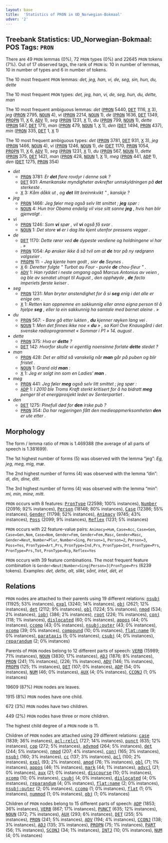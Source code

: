 ```yaml
---
layout: base
title:  'Statistics of PRON in UD_Norwegian-Bokmaal'
udver: '2'
---
```


## Treebank Statistics: UD_Norwegian-Bokmaal: POS Tags: `PRON`

There are 49 `PRON` lemmas (0%), 72 `PRON` types (0%) and 22645 `PRON` tokens (7%).
Out of 17 observed tags, the rank of `PRON` is: 10 in number of lemmas, 10 in number of types and 6 in number of tokens.

The 10 most frequent `PRON` lemmas: <em>det, jeg, han, vi, de, seg, sin, hun, du, dette</em>

The 10 most frequent `PRON` types:  <em>det, jeg, han, vi, de, seg, hun, du, dette, man</em>

The 10 most frequent ambiguous lemmas: <em>det</em> (<tt><a href="no_bokmaal-pos-PRON.html">PRON</a></tt> 5440, <tt><a href="no_bokmaal-pos-DET.html">DET</a></tt> 1116, <tt><a href="no_bokmaal-pos-X.html">X</a></tt> 3), <em>jeg</em> (<tt><a href="no_bokmaal-pos-PRON.html">PRON</a></tt> 2795, <tt><a href="no_bokmaal-pos-NOUN.html">NOUN</a></tt> 4), <em>vi</em> (<tt><a href="no_bokmaal-pos-PRON.html">PRON</a></tt> 2214, <tt><a href="no_bokmaal-pos-NOUN.html">NOUN</a></tt> 1), <em>de</em> (<tt><a href="no_bokmaal-pos-PRON.html">PRON</a></tt> 1636, <tt><a href="no_bokmaal-pos-DET.html">DET</a></tt> 1349, <tt><a href="no_bokmaal-pos-PROPN.html">PROPN</a></tt> 11, <tt><a href="no_bokmaal-pos-X.html">X</a></tt> 6, <tt><a href="no_bokmaal-pos-ADV.html">ADV</a></tt> 1), <em>seg</em> (<tt><a href="no_bokmaal-pos-PRON.html">PRON</a></tt> 1231, <tt><a href="no_bokmaal-pos-X.html">X</a></tt> 1), <em>du</em> (<tt><a href="no_bokmaal-pos-PRON.html">PRON</a></tt> 799, <tt><a href="no_bokmaal-pos-NOUN.html">NOUN</a></tt> 1), <em>dette</em> (<tt><a href="no_bokmaal-pos-PRON.html">PRON</a></tt> 587, <tt><a href="no_bokmaal-pos-DET.html">DET</a></tt> 171), <em>man</em> (<tt><a href="no_bokmaal-pos-PRON.html">PRON</a></tt> 479, <tt><a href="no_bokmaal-pos-NOUN.html">NOUN</a></tt> 1, <tt><a href="no_bokmaal-pos-X.html">X</a></tt> 1), <em>den</em> (<tt><a href="no_bokmaal-pos-DET.html">DET</a></tt> 1494, <tt><a href="no_bokmaal-pos-PRON.html">PRON</a></tt> 437), <em>min</em> (<tt><a href="no_bokmaal-pos-PRON.html">PRON</a></tt> 335, <tt><a href="no_bokmaal-pos-DET.html">DET</a></tt> 1, <tt><a href="no_bokmaal-pos-X.html">X</a></tt> 1)

The 10 most frequent ambiguous types:  <em>det</em> (<tt><a href="no_bokmaal-pos-PRON.html">PRON</a></tt> 3781, <tt><a href="no_bokmaal-pos-DET.html">DET</a></tt> 931, <tt><a href="no_bokmaal-pos-X.html">X</a></tt> 3), <em>jeg</em> (<tt><a href="no_bokmaal-pos-PRON.html">PRON</a></tt> 1466, <tt><a href="no_bokmaal-pos-NOUN.html">NOUN</a></tt> 4), <em>vi</em> (<tt><a href="no_bokmaal-pos-PRON.html">PRON</a></tt> 1246, <tt><a href="no_bokmaal-pos-NOUN.html">NOUN</a></tt> 1), <em>de</em> (<tt><a href="no_bokmaal-pos-DET.html">DET</a></tt> 1170, <tt><a href="no_bokmaal-pos-PRON.html">PRON</a></tt> 1054, <tt><a href="no_bokmaal-pos-PROPN.html">PROPN</a></tt> 11, <tt><a href="no_bokmaal-pos-X.html">X</a></tt> 6, <tt><a href="no_bokmaal-pos-ADV.html">ADV</a></tt> 1), <em>seg</em> (<tt><a href="no_bokmaal-pos-PRON.html">PRON</a></tt> 1231, <tt><a href="no_bokmaal-pos-X.html">X</a></tt> 1), <em>du</em> (<tt><a href="no_bokmaal-pos-PRON.html">PRON</a></tt> 567, <tt><a href="no_bokmaal-pos-NOUN.html">NOUN</a></tt> 1), <em>dette</em> (<tt><a href="no_bokmaal-pos-PRON.html">PRON</a></tt> 375, <tt><a href="no_bokmaal-pos-DET.html">DET</a></tt> 142), <em>man</em> (<tt><a href="no_bokmaal-pos-PRON.html">PRON</a></tt> 428, <tt><a href="no_bokmaal-pos-NOUN.html">NOUN</a></tt> 1, <tt><a href="no_bokmaal-pos-X.html">X</a></tt> 1), <em>meg</em> (<tt><a href="no_bokmaal-pos-PRON.html">PRON</a></tt> 441, <tt><a href="no_bokmaal-pos-ADP.html">ADP</a></tt> 1), <em>den</em> (<tt><a href="no_bokmaal-pos-DET.html">DET</a></tt> 1275, <tt><a href="no_bokmaal-pos-PRON.html">PRON</a></tt> 354)


* <em>det</em>
  * <tt><a href="no_bokmaal-pos-PRON.html">PRON</a></tt> 3781: <em>Er <b>det</b> flere rovdyr i denne sak ?</em>
  * <tt><a href="no_bokmaal-pos-DET.html">DET</a></tt> 931: <em>Amerikanske myndigheter avkrefter unnskyldningen på <b>det</b> sterkeste .</em>
  * <tt><a href="no_bokmaal-pos-X.html">X</a></tt> 3: <em>Kåm dåkk ut , og <b>det</b> litt breinnkvikt " , kanskje ?</em>
* <em>jeg</em>
  * <tt><a href="no_bokmaal-pos-PRON.html">PRON</a></tt> 1466: <em>Jeg føler meg også selv litt smittet ; <b>jeg</b> spør :</em>
  * <tt><a href="no_bokmaal-pos-NOUN.html">NOUN</a></tt> 4: <em>Hun tror Obama endelig vil vise sitt sanne <b>jeg</b> , hvis han blir gjenvalgt .</em>
* <em>vi</em>
  * <tt><a href="no_bokmaal-pos-PRON.html">PRON</a></tt> 1246: <em>Som <b>vi</b> spør , vil <b>vi</b> også få svar .</em>
  * <tt><a href="no_bokmaal-pos-NOUN.html">NOUN</a></tt> 1: <em>Det store <b>vi</b> er i dag lite kjent utenfor pressens vegger .</em>
* <em>de</em>
  * <tt><a href="no_bokmaal-pos-DET.html">DET</a></tt> 1170: <em>Dette rører ved <b>de</b> dypeste verdiene og holdningene vi har . »</em>
  * <tt><a href="no_bokmaal-pos-PRON.html">PRON</a></tt> 1054: <em>Ap ønsker ikke å så tvil om at <b>de</b> tror på ny rødgrønn valgseier .</em>
  * <tt><a href="no_bokmaal-pos-PROPN.html">PROPN</a></tt> 11: <em>- Jeg kjente ham godt , sier <b>de</b> Seynes .</em>
  * <tt><a href="no_bokmaal-pos-X.html">X</a></tt> 6: <em>Deretter fulgte " Turbot au Four - purée <b>de</b> chou-fleur " .</em>
  * <tt><a href="no_bokmaal-pos-ADV.html">ADV</a></tt> 1: <em>Han ryddet i neste omgang også Marcus Antonius av veien , og ble av senatet utropt til August , den opphøyde , <b>de</b> facto imperiets første keiser .</em>
* <em>seg</em>
  * <tt><a href="no_bokmaal-pos-PRON.html">PRON</a></tt> 1231: <em>Man bryter anstendighet for å si <b>seg</b> enig i det alle er enige om .</em>
  * <tt><a href="no_bokmaal-pos-X.html">X</a></tt> 1: <em>Retten kan oppnemne en sakkunnig eller anna eigna person til å hjelpe <b>seg</b> , eller la ein sakkunnig ha samtale med barnet aleine . »</em>
* <em>du</em>
  * <tt><a href="no_bokmaal-pos-PRON.html">PRON</a></tt> 567: <em>- Bare gå etter lukten , <b>du</b> kjenner røyken lang vei .</em>
  * <tt><a href="no_bokmaal-pos-NOUN.html">NOUN</a></tt> 1: <em>Men det finnes ikke noe « <b>du</b> » , sa Karl Ove Knausgård i det svenske radioprogrammet « Sommar i P1 » 14. august .</em>
* <em>dette</em>
  * <tt><a href="no_bokmaal-pos-PRON.html">PRON</a></tt> 375: <em>Hva er <b>dette</b> ?</em>
  * <tt><a href="no_bokmaal-pos-DET.html">DET</a></tt> 142: <em>Hvorfor skulle vi egentlig noensinne forlate <b>dette</b> stedet ?</em>
* <em>man</em>
  * <tt><a href="no_bokmaal-pos-PRON.html">PRON</a></tt> 428: <em>Det er alltid så vanskelig når <b>man</b> går på puben og blir fristet .</em>
  * <tt><a href="no_bokmaal-pos-NOUN.html">NOUN</a></tt> 1: <em>Grand old <b>man</b> :</em>
  * <tt><a href="no_bokmaal-pos-X.html">X</a></tt> 1: <em>Jeg er solgt inn som en Ladies' <b>man</b> .</em>
* <em>meg</em>
  * <tt><a href="no_bokmaal-pos-PRON.html">PRON</a></tt> 441: <em>Jeg føler <b>meg</b> også selv litt smittet ; jeg spør :</em>
  * <tt><a href="no_bokmaal-pos-ADP.html">ADP</a></tt> 1: <em>I 2010 ble Troms Kraft sterkt kritisert for å ha bidratt <b>meg</b> penger til et energiprosjekt ledet av Senterpartiet .</em>
* <em>den</em>
  * <tt><a href="no_bokmaal-pos-DET.html">DET</a></tt> 1275: <em>Pinefull død for <b>den</b> irske pub ?</em>
  * <tt><a href="no_bokmaal-pos-PRON.html">PRON</a></tt> 354: <em>Da har regjeringen fått den medieoppmerksomheten <b>den</b> er ute etter .</em>

## Morphology

The form / lemma ratio of `PRON` is 1.469388 (the average of all parts of speech is 1.381699).

The 1st highest number of forms (5) was observed with the lemma “jeg”: <em>Eg, jeg, meg, mig, mæ</em>.

The 2nd highest number of forms (4) was observed with the lemma “din”: <em>di, din, dine, ditt</em>.

The 3rd highest number of forms (4) was observed with the lemma “min”: <em>mi, min, mine, mitt</em>.

`PRON` occurs with 8 features: <tt><a href="no_bokmaal-feat-PronType.html">PronType</a></tt> (22598; 100% instances), <tt><a href="no_bokmaal-feat-Number.html">Number</a></tt> (20916; 92% instances), <tt><a href="no_bokmaal-feat-Person.html">Person</a></tt> (18148; 80% instances), <tt><a href="no_bokmaal-feat-Case.html">Case</a></tt> (12386; 55% instances), <tt><a href="no_bokmaal-feat-Gender.html">Gender</a></tt> (11798; 52% instances), <tt><a href="no_bokmaal-feat-Animacy.html">Animacy</a></tt> (9745; 43% instances), <tt><a href="no_bokmaal-feat-Poss.html">Poss</a></tt> (2099; 9% instances), <tt><a href="no_bokmaal-feat-Reflex.html">Reflex</a></tt> (1231; 5% instances)

`PRON` occurs with 22 feature-value pairs: `Animacy=Hum`, `Case=Acc`, `Case=Gen`, `Case=Gen,Nom`, `Case=Nom`, `Gender=Fem`, `Gender=Fem,Masc`, `Gender=Masc`, `Gender=Neut`, `Number=Plur`, `Number=Sing`, `Person=1`, `Person=2`, `Person=3`, `Poss=Yes`, `PronType=Art,Prs`, `PronType=Ind,Prs`, `PronType=Int`, `PronType=Prs`, `PronType=Prs,Tot`, `PronType=Rcp`, `Reflex=Yes`

`PRON` occurs with 39 feature combinations.
The most frequent feature combination is `Gender=Neut|Number=Sing|Person=3|PronType=Prs` (6239 tokens).
Examples: <em>det, dette, alt, slikt, sånt, intet, dét, et</em>


## Relations

`PRON` nodes are attached to their parents using 19 different relations: <tt><a href="no_bokmaal-dep-nsubj.html">nsubj</a></tt> (11925; 53% instances), <tt><a href="no_bokmaal-dep-expl.html">expl</a></tt> (3240; 14% instances), <tt><a href="no_bokmaal-dep-obj.html">obj</a></tt> (2621; 12% instances), <tt><a href="no_bokmaal-dep-det.html">det</a></tt> (2112; 9% instances), <tt><a href="no_bokmaal-dep-obl.html">obl</a></tt> (1224; 5% instances), <tt><a href="no_bokmaal-dep-nmod.html">nmod</a></tt> (534; 2% instances), <tt><a href="no_bokmaal-dep-iobj.html">iobj</a></tt> (386; 2% instances), <tt><a href="no_bokmaal-dep-root.html">root</a></tt> (226; 1% instances), <tt><a href="no_bokmaal-dep-conj.html">conj</a></tt> (118; 1% instances), <tt><a href="no_bokmaal-dep-dislocated.html">dislocated</a></tt> (60; 0% instances), <tt><a href="no_bokmaal-dep-appos.html">appos</a></tt> (44; 0% instances), <tt><a href="no_bokmaal-dep-ccomp.html">ccomp</a></tt> (43; 0% instances), <tt><a href="no_bokmaal-dep-nsubj-outer.html">nsubj:outer</a></tt> (43; 0% instances), <tt><a href="no_bokmaal-dep-xcomp.html">xcomp</a></tt> (39; 0% instances), <tt><a href="no_bokmaal-dep-compound.html">compound</a></tt> (10; 0% instances), <tt><a href="no_bokmaal-dep-flat-name.html">flat:name</a></tt> (9; 0% instances), <tt><a href="no_bokmaal-dep-parataxis.html">parataxis</a></tt> (5; 0% instances), <tt><a href="no_bokmaal-dep-csubj.html">csubj</a></tt> (4; 0% instances), <tt><a href="no_bokmaal-dep-reparandum.html">reparandum</a></tt> (2; 0% instances)

Parents of `PRON` nodes belong to 12 different parts of speech: <tt><a href="no_bokmaal-pos-VERB.html">VERB</a></tt> (15989; 71% instances), <tt><a href="no_bokmaal-pos-NOUN.html">NOUN</a></tt> (3830; 17% instances), <tt><a href="no_bokmaal-pos-ADJ.html">ADJ</a></tt> (1876; 8% instances), <tt><a href="no_bokmaal-pos-PRON.html">PRON</a></tt> (241; 1% instances),  (226; 1% instances), <tt><a href="no_bokmaal-pos-ADV.html">ADV</a></tt> (146; 1% instances), <tt><a href="no_bokmaal-pos-PROPN.html">PROPN</a></tt> (125; 1% instances), <tt><a href="no_bokmaal-pos-DET.html">DET</a></tt> (107; 0% instances), <tt><a href="no_bokmaal-pos-ADP.html">ADP</a></tt> (54; 0% instances), <tt><a href="no_bokmaal-pos-NUM.html">NUM</a></tt> (46; 0% instances), <tt><a href="no_bokmaal-pos-AUX.html">AUX</a></tt> (4; 0% instances), <tt><a href="no_bokmaal-pos-CCONJ.html">CCONJ</a></tt> (1; 0% instances)

19609 (87%) `PRON` nodes are leaves.

1915 (8%) `PRON` nodes have one child.

672 (3%) `PRON` nodes have two children.

449 (2%) `PRON` nodes have three or more children.

The highest child degree of a `PRON` node is 11.

Children of `PRON` nodes are attached using 29 different relations: <tt><a href="no_bokmaal-dep-case.html">case</a></tt> (1839; 36% instances), <tt><a href="no_bokmaal-dep-acl-relcl.html">acl:relcl</a></tt> (727; 14% instances), <tt><a href="no_bokmaal-dep-punct.html">punct</a></tt> (635; 12% instances), <tt><a href="no_bokmaal-dep-cop.html">cop</a></tt> (272; 5% instances), <tt><a href="no_bokmaal-dep-advmod.html">advmod</a></tt> (264; 5% instances), <tt><a href="no_bokmaal-dep-det.html">det</a></tt> (244; 5% instances), <tt><a href="no_bokmaal-dep-nmod.html">nmod</a></tt> (207; 4% instances), <tt><a href="no_bokmaal-dep-conj.html">conj</a></tt> (165; 3% instances), <tt><a href="no_bokmaal-dep-nsubj.html">nsubj</a></tt> (160; 3% instances), <tt><a href="no_bokmaal-dep-cc.html">cc</a></tt> (137; 3% instances), <tt><a href="no_bokmaal-dep-acl.html">acl</a></tt> (100; 2% instances), <tt><a href="no_bokmaal-dep-expl.html">expl</a></tt> (93; 2% instances), <tt><a href="no_bokmaal-dep-amod.html">amod</a></tt> (76; 1% instances), <tt><a href="no_bokmaal-dep-obl.html">obl</a></tt> (71; 1% instances), <tt><a href="no_bokmaal-dep-appos.html">appos</a></tt> (46; 1% instances), <tt><a href="no_bokmaal-dep-mark.html">mark</a></tt> (44; 1% instances), <tt><a href="no_bokmaal-dep-advcl.html">advcl</a></tt> (21; 0% instances), <tt><a href="no_bokmaal-dep-aux.html">aux</a></tt> (21; 0% instances), <tt><a href="no_bokmaal-dep-discourse.html">discourse</a></tt> (10; 0% instances), <tt><a href="no_bokmaal-dep-xcomp.html">xcomp</a></tt> (10; 0% instances), <tt><a href="no_bokmaal-dep-csubj.html">csubj</a></tt> (4; 0% instances), <tt><a href="no_bokmaal-dep-dislocated.html">dislocated</a></tt> (4; 0% instances), <tt><a href="no_bokmaal-dep-reparandum.html">reparandum</a></tt> (4; 0% instances), <tt><a href="no_bokmaal-dep-flat-name.html">flat:name</a></tt> (2; 0% instances), <tt><a href="no_bokmaal-dep-nsubj-outer.html">nsubj:outer</a></tt> (2; 0% instances), <tt><a href="no_bokmaal-dep-ccomp.html">ccomp</a></tt> (1; 0% instances), <tt><a href="no_bokmaal-dep-flat.html">flat</a></tt> (1; 0% instances), <tt><a href="no_bokmaal-dep-nummod.html">nummod</a></tt> (1; 0% instances), <tt><a href="no_bokmaal-dep-obj.html">obj</a></tt> (1; 0% instances)

Children of `PRON` nodes belong to 15 different parts of speech: <tt><a href="no_bokmaal-pos-ADP.html">ADP</a></tt> (1853; 36% instances), <tt><a href="no_bokmaal-pos-VERB.html">VERB</a></tt> (867; 17% instances), <tt><a href="no_bokmaal-pos-PUNCT.html">PUNCT</a></tt> (635; 12% instances), <tt><a href="no_bokmaal-pos-NOUN.html">NOUN</a></tt> (372; 7% instances), <tt><a href="no_bokmaal-pos-AUX.html">AUX</a></tt> (293; 6% instances), <tt><a href="no_bokmaal-pos-DET.html">DET</a></tt> (255; 5% instances), <tt><a href="no_bokmaal-pos-PRON.html">PRON</a></tt> (241; 5% instances), <tt><a href="no_bokmaal-pos-ADV.html">ADV</a></tt> (194; 4% instances), <tt><a href="no_bokmaal-pos-CCONJ.html">CCONJ</a></tt> (138; 3% instances), <tt><a href="no_bokmaal-pos-ADJ.html">ADJ</a></tt> (135; 3% instances), <tt><a href="no_bokmaal-pos-PROPN.html">PROPN</a></tt> (75; 1% instances), <tt><a href="no_bokmaal-pos-PART.html">PART</a></tt> (56; 1% instances), <tt><a href="no_bokmaal-pos-SCONJ.html">SCONJ</a></tt> (34; 1% instances), <tt><a href="no_bokmaal-pos-INTJ.html">INTJ</a></tt> (10; 0% instances), <tt><a href="no_bokmaal-pos-NUM.html">NUM</a></tt> (4; 0% instances)

